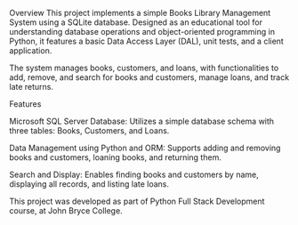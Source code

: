 Overview
This project implements a simple Books Library Management System using a SQLite database. Designed as an educational tool for understanding database operations and object-oriented programming in Python, it features a basic Data Access Layer (DAL), unit tests, and a client application.

The system manages books, customers, and loans, with functionalities to add, remove, and search for books and customers, manage loans, and track late returns.

Features

Microsoft SQL Server Database: Utilizes a simple database schema with three tables: Books, Customers, and Loans.

Data Management using Python and ORM: Supports adding and removing books and customers, loaning books, and returning them.

Search and Display: Enables finding books and customers by name, displaying all records, and listing late loans.

This project was developed as part of Python Full Stack Development course, at John Bryce College. 
